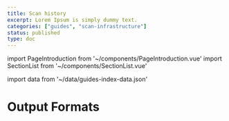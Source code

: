 ```yaml
---
title: Scan history
excerpt: Lorem Ipsum is simply dummy text.
categories: ["guides", "scan-infrastructure"]
status: published
type: doc
---
```

import PageIntroduction from '~/components/PageIntroduction.vue'
import SectionList from '~/components/SectionList.vue'

import data from '~/data/guides-index-data.json'

# Output Formats


